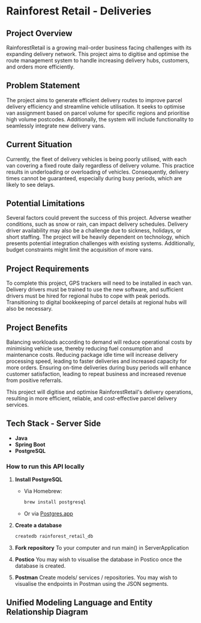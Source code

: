 # Rainforest Retail - Deliveries

## Project Overview

RainforestRetail is a growing mail-order business facing challenges with its expanding delivery network. This project aims to digitise and optimise the route management system to handle increasing delivery hubs, customers, and orders more efficiently.

## Problem Statement

The project aims to generate efficient delivery routes to improve parcel delivery efficiency and streamline vehicle utilisation. It seeks to optimise van assignment based on parcel volume for specific regions and prioritise high volume postcodes. Additionally, the system will include functionality to seamlessly integrate new delivery vans.

## Current Situation

Currently, the fleet of delivery vehicles is being poorly utilised, with each van covering a fixed route daily regardless of delivery volume. This practice results in underloading or overloading of vehicles. Consequently, delivery times cannot be guaranteed, especially during busy periods, which are likely to see delays.

## Potential Limitations

Several factors could prevent the success of this project. Adverse weather conditions, such as snow or rain, can impact delivery schedules. Delivery driver availability may also be a challenge due to sickness, holidays, or short staffing. The project will be heavily dependent on technology, which presents potential integration challenges with existing systems. Additionally, budget constraints might limit the acquisition of more vans.

## Project Requirements

To complete this project, GPS trackers will need to be installed in each van. Delivery drivers must be trained to use the new software, and sufficient drivers must be hired for regional hubs to cope with peak periods. Transitioning to digital bookkeeping of parcel details at regional hubs will also be necessary.

## Project Benefits

Balancing workloads according to demand will reduce operational costs by minimising vehicle use, thereby reducing fuel consumption and maintenance costs. Reducing package idle time will increase delivery processing speed, leading to faster deliveries and increased capacity for more orders. Ensuring on-time deliveries during busy periods will enhance customer satisfaction, leading to repeat business and increased revenue from positive referrals.

This project will digitise and optimise RainforestRetail's delivery operations, resulting in more efficient, reliable, and cost-effective parcel delivery services.

## Tech Stack - Server Side

- **Java**
- **Spring Boot**
- **PostgreSQL**

### How to run this API locally

1. **Install PostgreSQL**
   - Via Homebrew:
     ```sh
     brew install postgresql
     ```
   - Or via [Postgres.app](https://postgresapp.com)
  
2. **Create a database**
   ```sh
   createdb rainforest_retail_db

3. **Fork repository**
   To your computer and run main() in ServerApplication

4. **Postico**
   You may wish to visualise the database in Postico once the database is created.

5. **Postman**
   Create models/ services / repositories.
   You may wish to visualise the endpoints in Postman using the JSON segments.


## Unified Modeling Language and Entity Relationship Diagram
